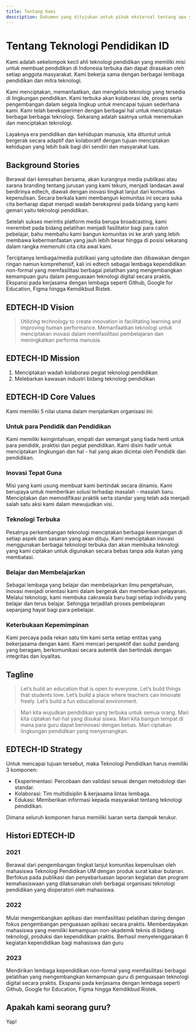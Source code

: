 ```yaml
---
title: Tentang Kami
description: Dokumen yang ditujukan untuk pihak eksternal tentang apa yang dilakukan oleh organisasi
---
```


# Tentang Teknologi Pendidikan ID

Kami adalah sekelompok kecil ahli teknologi pendidikan yang memiliki misi untuk membuat pendidikan di Indonesia terbuka dan dapat dirasakan oleh setiap anggota masyarakat. Kami bekerja sama dengan berbagai lembaga pendidikan dan mitra teknologi.

Kami menciptakan, memanfaatkan, dan mengelola teknologi yang tersedia di lingkungan pendidikan. Kami terbuka akan kolaborasi ide, proses serta pengembangan dalam segala lingkup untuk mencapai tujuan sederhana kami. Kami telah bereksperimen dengan berbagai hal untuk menciptakan berbagai berbagai teknologi. Sekarang adalah saatnya untuk menemukan dan menciptakan teknologi.

Layaknya era pendidikan dan kehidupan manusia, kita dituntut untuk bergerak secara adaptif dan kolaboratif dengan tujuan menciptakan kehidupan yang lebih baik bagi diri sendiri dan masyarakat luas.

## Background Stories

Berawal dari keresahan bersama, akan kurangnya media publikasi atau sarana branding tentang jurusan yang kami tekuni, menjadi landasan awal berdirinya edtech, diawali dengan inovasi tingkat lanjut dari komunitas kepenulisan. Secara berkala kami membangun komunitas ini secara suka cita berharap dapat menjadi wadah berekspresi pada bidang yang kami gemari yaitu teknologi pendidikan. 

Setelah sukses merintis platform media berupa broadcasting, kami merembet pada bidang pelatihan menjadi fasilitator bagi para calon pebelajar, bahu membahu kami bangun komunitas ini ke arah yang lebih membawa kebermanfaatan yang jauh lebih besar hingga di posisi sekarang dalam rangka memenuhi cita cita awal kami. 

Terciptanya lembaga/media publikasi yang uptodate dan dibawakan dengan ringan namun komprehensif, kali ini edtech sebagai lembaga kependidikan non-formal yang memfasilitasi berbagai pelatihan yang mengembangkan kemampuan guru dalam penguasaan teknologi digital secara praktis. Ekspansi pada kerjasama dengan lembaga seperti Github, Google for Education, Figma hingga Kemdikbud Ristek.


## EDTECH-ID Vision

> Utilizing technology to create innovation in facilitating learning and improving human performance.
> Memanfaatkan teknologi untuk menciptakan inovasi dalam memfasilitasi pembelajaran dan meningkatkan performa manusia.

## EDTECH-ID Mission

1. Menciptakan wadah kolaborasi pegiat teknologi pendidikan
2. Melebarkan kawasan industri bidang teknologi pendidikan

## EDTECH-ID Core Values

Kami memiliki 5 nilai utama dalam menjalankan organisasi ini:

### Untuk para Pendidik dan Pendidikan

Kami memiliki keingintahuan, empati dan semangat yang tiada henti untuk para pendidik, praktisi dan pegiat pendidikan. Kami disini hadir untuk menciptakan lingkungan dan hal - hal yang akan dicintai oleh Pendidik dan pendidikan.

### Inovasi Tepat Guna

Misi yang kami usung membuat kami bertindak secara dinamis. Kami berupaya untuk memberikan solusi terhadap masalah - masalah baru. Menciptakan dan memodifikasi praktik serta standar yang telah ada menjadi salah satu aksi kami dalam mewujudkan visi.

### Teknologi Terbuka

Pesatnya perkembangan teknologi menciptakan berbagai kesenjangan di setiap aspek dan sasaran yang akan dituju. Kami menciptakan inovasi menggunakan berbagai teknologi terbuka dan akan membuka teknologi yang kami ciptakan untuk digunakan secara bebas tanpa ada ikatan yang membatasi.

### Belajar dan Membelajarkan

Sebagai lembaga yang belajar dan membelajarkan ilmu pengetahuan, Inovasi menjadi orientasi kami dalam bergerak dan memberikan pelayanan. Melalui teknologi, kami membuka cakrawala baru bagi setiap individu yang belajar dan terus belajar. Sehingga terjadilah proses pembelajaran sepanjang hayat bagi para pebelajar.

### Keterbukaan Kepemimpinan

Kami percaya pada rekan satu tim kami serta setiap entitas yang bekerjasama dengan kami. Kami mencari perspektif dan sudut pandang yang beragam, berkomunikasi secara autentik dan bertindak dengan integritas dan loyalitas.

## Tagline

> Let’s build an education that is open to everyone.
> Let’s build things that students love.
> Let’s build a place where teachers can innovate freely.
> Let’s build a fun educational environment.

> Mari kita wujudkan pendidikan yang terbuka untuk semua orang.
> Mari kita ciptakan hal-hal yang disukai siswa.
> Mari kita bangun tempat di mana para guru dapat berinovasi dengan bebas.
> Mari ciptakan lingkungan pendidikan yang menyenangkan.


## EDTECH-ID Strategy

Untuk mencapai tujuan tersebut, maka Teknologi Pendidikan harus memiliki 3 komponen:

- Eksperimentasi: Percobaan dan validasi sesuai dengan metodologi dan standar.
- Kolaborasi: Tim multidisiplin & kerjasama lintas lembaga.
- Edukasi: Memberikan informasi kepada masyarakat tentang teknologi pendidikan.

Dimana seluruh komponen harus memiliki luaran serta dampak terukur.

## Histori EDTECH-ID

### 2021

Berawal dari pengembangan tingkat lanjut komunitas kepenulisan oleh mahasiswa Teknologi Pendidikan UM dengan produk surat kabar bulanan. Berfokus pada publikasi dan penyebarluasan laporan kegiatan dan program kemahasiswaan yang dilaksanakan oleh berbagai organisasi teknologi pendidikan yang dioperatori oleh mahasiswa. 

### 2022

Mulai mengembangkan aplikasi dan memfasilitasi pelatihan daring  dengan fokus pengembangan penguasaan aplikasi secara praktis. Memberdayakan mahasiswa yang memiliki kemampuan non-akademik teknis di bidang teknologi, produksi dan kependidikan praktis. Berhasil menyelenggarakan 6 kegiatan kependidikan bagi mahasiswa dan guru

### 2023

Mendirikan lembaga kependidikan non-formal yang memfasilitasi berbagai pelatihan yang mengembangkan kemampuan guru di penguasaan teknologi digital secara praktis. Ekspansi pada kerjasama dengan lembaga seperti Github, Google for Education, Figma hingga Kemdikbud Ristek. 

## Apakah kami seorang guru?

Yap!